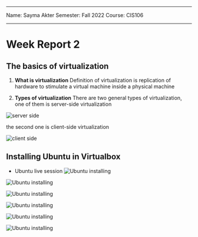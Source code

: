 ***
Name: Sayma Akter
Semester: Fall 2022
Course: CIS106
*** 

# Week Report 2

## The basics of virtualization

1. **What is virtualization**
Definition of virtualization is replication of hardware to stimulate a virtual machine inside a physical machine

2. **Types of virtualization**
There are two general types of virtualization, one of them is server-side virtualization

![server side](../serverside.png)

the second one is client-side virtualization

![client side](../clientside.png)


## Installing Ubuntu in Virtualbox
* Ubuntu live session 
![Ubuntu installing](../installingvr1.png)

![Ubuntu installing](../installingvr3.png)

![Ubuntu installing](../installingvr4.png)

![Ubuntu installing](../installingvr5.png)

![Ubuntu installing](../installingvr6.png)

![Ubuntu installing](../installingvr7.png)
